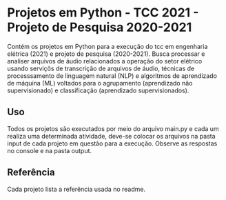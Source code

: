 # Projetos em Python - TCC 2021 - Projeto de Pesquisa 2020-2021

Contém os projetos em Python para a execução do tcc em engenharia elétrica (2021) e projeto de pesquisa (2020-2021). Busca processar e analiser arquivos de áudio relacionados a operação do setor elétrico usando serviçõs de transcrição de arquivos de áudio, técnicas de processsamento de linguagem natural (NLP) e algoritmos de aprendizado de máquina (ML) voltados para o agrupamento (aprendizado não supervisionado) e classificação (aprendizado supervisionados).

## Uso

Todos os projetos são executados por meio do arquivo main.py e cada um realiza uma determinada atividade, deve-se colocar os arquivos na pasta input de cada projeto em questão para a execução. Observe as respostas no console e na pasta output.

## Referência

Cada projeto lista a referência usada no readme.